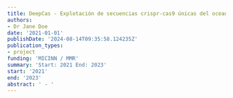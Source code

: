 ```yaml
---
title: DeepCas - Explotación de secuencias crispr-cas9 únicas del oceano profundo.
authors:
- Dr Jane Doe
date: '2021-01-01'
publishDate: '2024-08-14T09:35:58.124235Z'
publication_types:
- project
funding: 'MICINN / MMR'
summary: 'Start: 2021 End: 2023'
start: '2021'
end: '2023'
abstract: ' - '
---
```

